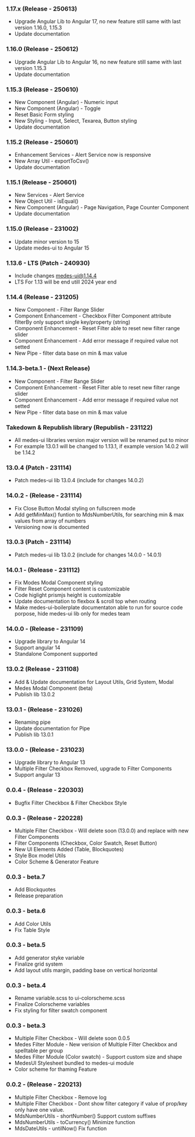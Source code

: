 ### 1.17.x (Release - 250613)
- Upgrade Angular Lib to Angular 17, no new feature still same with last version 1.16.0, 1.15.3
- Update documentation
### 1.16.0 (Release - 250612)
- Upgrade Angular Lib to Angular 16, no new feature still same with last version 1.15.3
- Update documentation
### 1.15.3 (Release - 250610)
- New Component (Angular) - Numeric input
- New Component (Angular) - Toggle
- Reset Basic Form styling
- New Styling - Input, Select, Texarea, Button styling
- Update documentation
### 1.15.2 (Release - 250601)
- Enhancement Services - Alert Service now is responsive
- New Array Util - exportToCsv()
- Update documentation
### 1.15.1 (Release - 250601)
- New Services - Alert Service
- New Object Util - isEqual()
- New Component (Angular) - Page Navigation, Page Counter Component
- Update documentation
### 1.15.0 (Release - 231002)
- Update minor version to 15
- Update medes-ui to Angular 15
### 1.13.6 - LTS (Patch - 240930)
- Include changes medes-ui@1.14.4
- LTS For 1.13 will be end utill 2024 year end
### 1.14.4 (Release - 231205)
- New Component - Filter Range Slider
- Component Enhancement - Checkbox Filter Component attribute filterBy only support single key/property (string) 
- Component Enhancement - Reset Filter able to reset new filter range slider
- Component Enhancement - Add error message if required value not setted
- New Pipe - filter data base on min & max value
### 1.14.3-beta.1 - (Next Release)
- New Component - Filter Range Slider
- Component Enhancement - Reset Filter able to reset new filter range slider
- Component Enhancement - Add error message if required value not setted
- New Pipe - filter data base on min & max value
### Takedown & Republish library (Republish - 231122)
- All medes-ui libraries version major version will be renamed put to minor
- For example 13.0.1 will be changed to 1.13.1, if example version 14.0.2 will be 1.14.2
### 13.0.4 (Patch - 231114)
- Patch medes-ui lib 13.0.4 (include for changes 14.0.2)
### 14.0.2 - (Release - 231114)
- Fix Close Button Modal styling on fullscreen mode
- Add getMinMax() funtion to MdsNumberUtils, for searching min & max values from array of numbers
- Versioning now is documented
### 13.0.3 (Patch - 231114)
- Patch medes-ui lib 13.0.2 (include for changes 14.0.0 - 14.0.1)
### 14.0.1 - (Release - 231112)
- Fix Modes Modal Component styling
- Filter Reset Component content is customizable
- Code higlight prismjs height is customizable
- Update documentation to flexbox & scroll top when routing
- Make medes-ui-boilerplate documentaton able to run for source code porpose, hide medes-ui lib only for medes team
### 14.0.0 - (Release - 231109)
- Upgrade library to Angular 14
- Support angular 14
- Standalone Component supported
### 13.0.2 (Release - 231108)
- Add & Update documentation for Layout Utils, Grid System, Modal
- Medes Modal Component (beta)
- Publish lib 13.0.2
### 13.0.1 - (Release - 231026)
- Renaming pipe
- Update documentation for Pipe
- Publish lib 13.0.1
### 13.0.0 - (Release - 231023)
- Upgrade library to Angular 13
- Multiple Filter Checkbox Removed, upgrade to Filter Components
- Support angular 13
### 0.0.4 - (Release - 220303)
- Bugfix Filter Checkbox & Filter Checkbox Style
### 0.0.3 - (Release - 220228)
- Multiple Filter Checkbox - Will delete soon (13.0.0) and replace with new Filter Components
- Filter Components (Checkbox, Color Swatch, Reset Button)
- New UI Elements Added (Table, Blockquotes)
- Style Box model Utils
- Color Scheme & Generator Feature
### 0.0.3 - beta.7
- Add Blockquotes
- Release preparation
### 0.0.3 - beta.6
- Add Color Utils
- Fix Table Style
### 0.0.3 - beta.5
- Add generator styke variable
- Finalize grid system
- Add layout utils margin, padding base on vertical horizontal
### 0.0.3 - beta.4
- Rename variable.scss to ui-colorscheme.scss
- Finalize Colorscheme variables
- Fix styling for filter swatch component
### 0.0.3 - beta.3
- Multiple Filter Checkbox - Will delete soon 0.0.5
- Medes Filter Module - New verision of Multiple Filter Checkbox and spelltable per group
- Medes Filter Module (Color swatch) - Support custom size and shape
- MedesUI Stylesheet bundled to medes-ui module
- Color scheme for thaming Feature
### 0.0.2 - (Release - 220213)
- Multiple Filter Checkbox - Remove log
- Multiple Filter Checkbox - Dont show filter category if value of prop/key only have one value.
- MdsNumberUtils - shortNumber() Support custom suffixes
- MdsNumberUtils - toCurrency() Minimize function
- MdsDateUtils - untilNow() Fix function